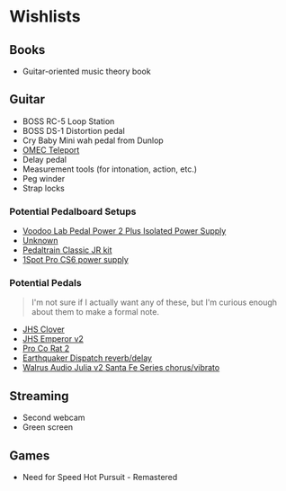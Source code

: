 # Wishlists

## Books

- Guitar-oriented music theory book

## Guitar

- BOSS RC-5 Loop Station
- BOSS DS-1 Distortion pedal
- Cry Baby Mini wah pedal from Dunlop
- [OMEC Teleport](https://orangeamps.com/omec-teleport/#overview)
- Delay pedal
- Measurement tools (for intonation, action, etc.)
- Peg winder
- Strap locks

### Potential Pedalboard Setups

- [Voodoo Lab Pedal Power 2 Plus Isolated Power Supply](https://www.amazon.com/dp/B0002IHGZC/ref=cm_sw_r_oth_api_glc_fabc_mvP3FbEW21W8A?_encoding=UTF8&psc=1)
- [Unknown](https://www.amazon.com/dp/B0002IHGZC/ref=cm_sw_r_oth_api_glc_fabc_mvP3FbEW21W8A?_encoding=UTF8&psc=1)
- [Pedaltrain Classic JR kit](https://www.sweetwater.com/store/detail/PedalBrdKitE--pedaltrain-classic-jr-sc-gigging-pedalboard-kit)
- [1Spot Pro CS6 power supply](https://www.sweetwater.com/store/detail/1SpotProCS6--truetone-1-spot-pro-cs6-6-output-low-profile-isolated-guitar-pedal-power-supply)

### Potential Pedals

> I'm not sure if I actually want any of these, but I'm curious enough about them to make a formal note.

- [JHS Clover](https://www.jhspedals.info/clover)
- [JHS Emperor v2](https://www.jhspedals.info/emperor-v2)
- [Pro Co Rat 2](https://www.sweetwater.com/store/detail/Rat2--pro-co-rat-2-distortion-fuzz-overdrive-pedal)
- [Earthquaker Dispatch reverb/delay](https://www.sweetwater.com/store/detail/DispatchMV3--earthquaker-devices-dispatch-master-v3-delay-and-reverb-pedal)
- [Walrus Audio Julia v2 Santa Fe Series chorus/vibrato](https://www.sweetwater.com/store/detail/JuliaChorusV2SF--walrus-audio-julia-v2-analog-chorus-vibrato-pedal-santa-fe-series)

## Streaming

- Second webcam
- Green screen

## Games

- Need for Speed Hot Pursuit - Remastered
